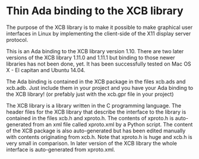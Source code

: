 # Thin Ada binding to the XCB library
The purpose of the XCB library is to make it possible to make graphical user interfaces in Linux by implementing the client-side of the X11 display server protocol.

This is an Ada binding to the XCB library version 1.10. There are two later versions of the XCB library 1.11.0 and 1.11.1 but binding to those newer libraries has not been done, yet. It has been successfully tested on Mac OS X - El capitan and Ubuntu 14.04.

The Ada binding is contained in the XCB package in the files xcb.ads and xcb.adb. Just include them in your project and you have your Ada binding to the XCB library! (or prefably just with the xcb.gpr file in your project)

The XCB library is a library written in the C programming language. The header files for the XCB library that describe the interface to the library is contained in the files xcb.h and xproto.h. The contents of xproto.h is auto-generated from an xml file called xproto.xml by a Python script. The content of the XCB package is also auto-generated but has been edited manually with contents originating from xcb.h. Note that xproto.h is huge and xcb.h is very small in comparison. In later version of the XCB library the whole interface is auto-generated from xproto.xml.
